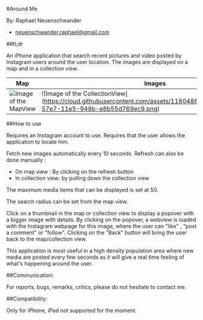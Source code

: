 #Around Me

By: Raphael Neuenschwander
- neuenschwander.raphael@gmail.com

##tl;dr

An iPhone application that search recent pictures and video posted by Instagram users around the user location. The images are displayed on a map and in a collection view.

Map | Images
------------ | -------------
![Image of the MapView](https://cloud.githubusercontent.com/assets/11804885/9793749/62f853e4-57e7-11e5-9934-fdbb18dfee4a.png) | ![Image of the CollectionView] (https://cloud.githubusercontent.com/assets/11804885/9793724/42869d8c-57e7-11e5-948b-e8b55d769ec9.png)

##How to use

Requires an Instagram account to use.
Requires that the user allows the application to locate him.

Fetch new images automatically every 10 seconds. Refresh can also be done manually :
- On map view : By clicking on the refresh button
- In collection view: by pulling down the collection view

The maximum media items that can be displayed is set at 50. 

The search radius can be set from the map view.

Click on a thumbnail in the map or collection view to display a popover with a bigger image with details. By clicking on the popover, a webview is loaded with the Instagram webpage for this image, where the user can "like" , "post a comment" or "follow".
Clicking on the "Back" button will bring the user back to the map/collection view.

This application is most useful in a high density population area where new media are posted every few seconds as it will give a real time feeling of what's happening around the user.

##Communication:

For reports, bugs, remarks, critics, please do not hesitate to contact me.

##Compatibility:

Only for iPhone, iPad not supported for the moment.
